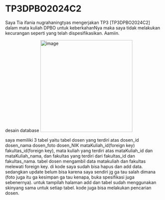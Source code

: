 # TP3DPBO2024C2

Saya Tia ifania nugrahaningtyas mengerjakan TP3 [TP3DPBO2024C2] dalam mata kuliah DPBO untuk keberkahanNya maka saya tidak melakukan kecurangan seperti yang telah dispesifikasikan. Aamiin.

desain database
<img width="295" alt="image" src="https://github.com/tiaifania/TP3DPBO2024C2/assets/159092454/7b8020ac-c1f4-46c3-8c29-5255eb28281f">

saya memiliki 3 tabel yaitu tabel dosen yang terdiri atas dosen_id dosen_nama dosen_foto dosen_NIK mataKuliah_id(foreign key) fakultas_id(foreign key), mata kuliah yang terdiri atas mataKuliah_id dan mataKuliah_nama, dan fakultas yang terdiri dari fakultas_id dan fakultas_nama. tabel dosen mengambil data matakuliah dan fakultas melewati foreign key. di kode saya sudah bisa hapus dan add data. sedangkan update belum bisa karena saya sendiri jg ga tau salah dimana (foto juga itu ga kesimpan ga tau kenapa, buka spesifikasi juga sebenernya). untuk tampilah halaman add dan tabel sudah menggunakan skinyang sama untuk setiap tabel. kode juga bisa melakukan pencarian dosen.
